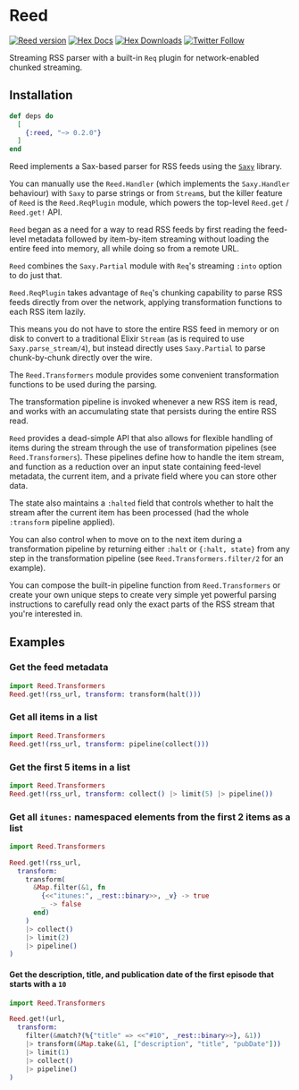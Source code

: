 # Reed

[![Reed version](https://img.shields.io/hexpm/v/reed.svg)](https://hex.pm/packages/reed)
[![Hex Docs](https://img.shields.io/badge/hex-docs-lightgreen.svg)](https://hexdocs.pm/reed/)
[![Hex Downloads](https://img.shields.io/hexpm/dt/reed)](https://hex.pm/packages/reed)
[![Twitter Follow](https://img.shields.io/twitter/follow/ac_alejos?style=social)](https://twitter.com/ac_alejos)
<!-- BEGIN MODULEDOC -->

Streaming RSS parser with a built-in `Req` plugin for network-enabled chunked streaming.

## Installation

```elixir
def deps do
  [
    {:reed, "~> 0.2.0"}
  ]
end
```

Reed implements a Sax-based parser for RSS feeds using the [`Saxy`](https://github.com/qcam/saxy) library.

You can manually use the `Reed.Handler` (which implements the `Saxy.Handler` behaviour) with `Saxy` to parse
strings or from `Stream`s, but the killer feature of `Reed` is the `Reed.ReqPlugin` module, which powers the top-level
`Reed.get` / `Reed.get!` API.

`Reed` began as a need for a way to read RSS feeds by first reading the feed-level metadata followed
by item-by-item streaming without loading the entire feed into memory, all while doing so from a remote URL.

`Reed` combines the `Saxy.Partial` module with `Req`'s streaming `:into` option to do just that.

`Reed.ReqPlugin` takes advantage of `Req`'s chunking capability to parse RSS feeds directly from over the network, applying
transformation functions to each RSS item lazily.

This means you do not have to store the entire RSS feed in memory or on disk to convert to a traditional Elixir `Stream`
(as is required to use `Saxy.parse_stream/4`), but instead directly uses `Saxy.Partial` to parse chunk-by-chunk directly
over the wire.

The `Reed.Transformers` module provides some convenient transformation functions to be used during the parsing.

The transformation pipeline is invoked whenever a new RSS item is read, and works with an accumulating state that persists
during the entire RSS read.

`Reed` provides a dead-simple API that also allows for flexible handling of items during the stream through
the use of transformation pipelines (see `Reed.Transformers`).  These pipelines define how to handle the item
stream, and function as a reduction over an input state containing feed-level metadata, the current item, and
a private field where you can store other data.

The state also maintains a `:halted` field that controls whether to halt the stream after the current item has been
processed (had the whole `:transform` pipeline applied).

You can also control when to move on to the next item during a transformation pipeline by returning either `:halt`
or `{:halt, state}` from any step in the transformation pipeline (see `Reed.Transformers.filter/2` for an example).

You can compose the built-in pipeline function from `Reed.Transformers` or create your own unique steps to create very
simple yet powerful parsing instructions to carefully read only the exact parts of the RSS stream that you're interested in.

## Examples

### Get the feed metadata

```elixir
import Reed.Transformers
Reed.get!(rss_url, transform: transform(halt()))
```

### Get all items in a list

```elixir
import Reed.Transformers
Reed.get!(rss_url, transform: pipeline(collect()))
```

### Get the first 5 items in a list

```elixir
import Reed.Transformers
Reed.get!(rss_url, transform: collect() |> limit(5) |> pipeline())
```

### Get all `itunes:` namespaced elements from the first 2 items as a list

```elixir
import Reed.Transformers

Reed.get!(rss_url,
  transform:
    transform(
      &Map.filter(&1, fn
        {<<"itunes:", _rest::binary>>, _v} -> true
        _ -> false
      end)
    )
    |> collect()
    |> limit(2)
    |> pipeline()
)
```

#### Get the description, title, and publication date of the first episode that starts with a `10`

```elixir
import Reed.Transformers

Reed.get!(url,
  transform:
    filter(&match?(%{"title" => <<"#10", _rest::binary>>}, &1))
    |> transform(&Map.take(&1, ["description", "title", "pubDate"]))
    |> limit(1)
    |> collect()
    |> pipeline()
)
```
<!-- END MODULEDOC -->
